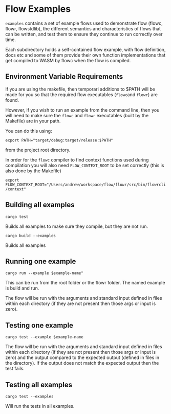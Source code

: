 # Flow Examples
`examples` contains a set of example flows used to demonstrate flow (flowc, flowr, flowstdlib), the different 
semantics and characteristics of flows that can be written, and test them to ensure they continue to run
correctly over time.

Each subdirectory holds a self-contained flow example, with flow definition, docs etc and some of 
them provide their own function implementations that get compiled to WASM by flowc when the flow is compiled.

## Environment Variable Requirements
If you are using the makefile, then temporari additions to $PATH will be made for you so that the required
flow executables (`flowc`and `flowr`) are found.

However, if you wish to run an example from the command line, then you will need to make sure the `flowc` and
`flowr` executables (built by the Makefile) are in your path.

You can do this using:

`export PATH="target/debug:target/release:$PATH"`

from the project root directory.


In order for the `flowc` compiler to find context functions used during compilation
you will also need `FLOW_CONTEXT_ROOT` to be set correctly (this is also done by
the Makefile)

`export FLOW_CONTEXT_ROOT="/Users/andrew/workspace/flow/flowr/src/bin/flowrcli/context"`

## Building all examples 
`cargo test` 

Builds all examples to make sure they compile, but they are not run.

`cargo build --examples`

Builds all examples

## Running one example
`cargo run --example $example-name"`

This can be run from the root folder or the flowr folder.
The named example is build and run.

The flow will be run with the arguments and standard input defined in files within each directory
(if they are not present then those args or input is zero).

## Testing one example
`cargo test --example $example-name` 

The flow will be run with the arguments and standard input defined in files within each directory
(if they are not present then those args or input is zero) and the output compared to the expected
output (defined in files in the directory). If the output does not match the expected output then the test fails.

## Testing all examples
`cargo test --examples` 

Will run the tests in all examples.

